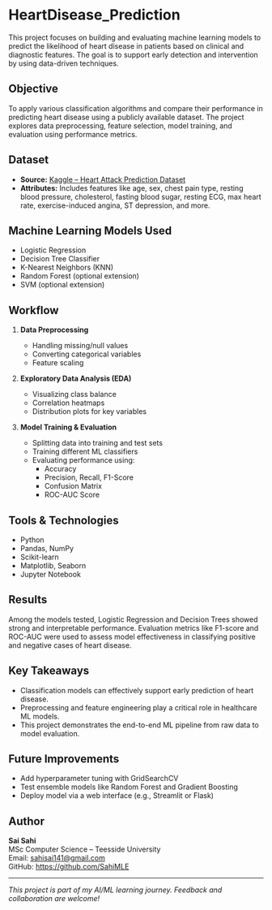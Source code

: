 # HeartDisease_Prediction

This project focuses on building and evaluating machine learning models to predict the likelihood of heart disease in patients based on clinical and diagnostic features. The goal is to support early detection and intervention by using data-driven techniques.

## Objective

To apply various classification algorithms and compare their performance in predicting heart disease using a publicly available dataset. The project explores data preprocessing, feature selection, model training, and evaluation using performance metrics.

## Dataset

- **Source:** [Kaggle – Heart Attack Prediction Dataset](https://www.kaggle.com/datasets/ahmedmohamedibrahim1/heart-attack-prediction-dataset)
- **Attributes:** Includes features like age, sex, chest pain type, resting blood pressure, cholesterol, fasting blood sugar, resting ECG, max heart rate, exercise-induced angina, ST depression, and more.

## Machine Learning Models Used

- Logistic Regression  
- Decision Tree Classifier  
- K-Nearest Neighbors (KNN)  
- Random Forest (optional extension)  
- SVM (optional extension)

## Workflow

1. **Data Preprocessing**
   - Handling missing/null values
   - Converting categorical variables
   - Feature scaling

2. **Exploratory Data Analysis (EDA)**
   - Visualizing class balance
   - Correlation heatmaps
   - Distribution plots for key variables

3. **Model Training & Evaluation**
   - Splitting data into training and test sets
   - Training different ML classifiers
   - Evaluating performance using:
     - Accuracy
     - Precision, Recall, F1-Score
     - Confusion Matrix
     - ROC-AUC Score

## Tools & Technologies

- Python
- Pandas, NumPy
- Scikit-learn
- Matplotlib, Seaborn
- Jupyter Notebook

## Results

Among the models tested, Logistic Regression and Decision Trees showed strong and interpretable performance. Evaluation metrics like F1-score and ROC-AUC were used to assess model effectiveness in classifying positive and negative cases of heart disease.

## Key Takeaways

- Classification models can effectively support early prediction of heart disease.
- Preprocessing and feature engineering play a critical role in healthcare ML models.
- This project demonstrates the end-to-end ML pipeline from raw data to model evaluation.

## Future Improvements

- Add hyperparameter tuning with GridSearchCV
- Test ensemble models like Random Forest and Gradient Boosting
- Deploy model via a web interface (e.g., Streamlit or Flask)

## Author

**Sai Sahi**  
MSc Computer Science – Teesside University  
Email: sahisai141@gmail.com  
GitHub: https://github.com/SahiMLE

---

*This project is part of my AI/ML learning journey. Feedback and collaboration are welcome!*
